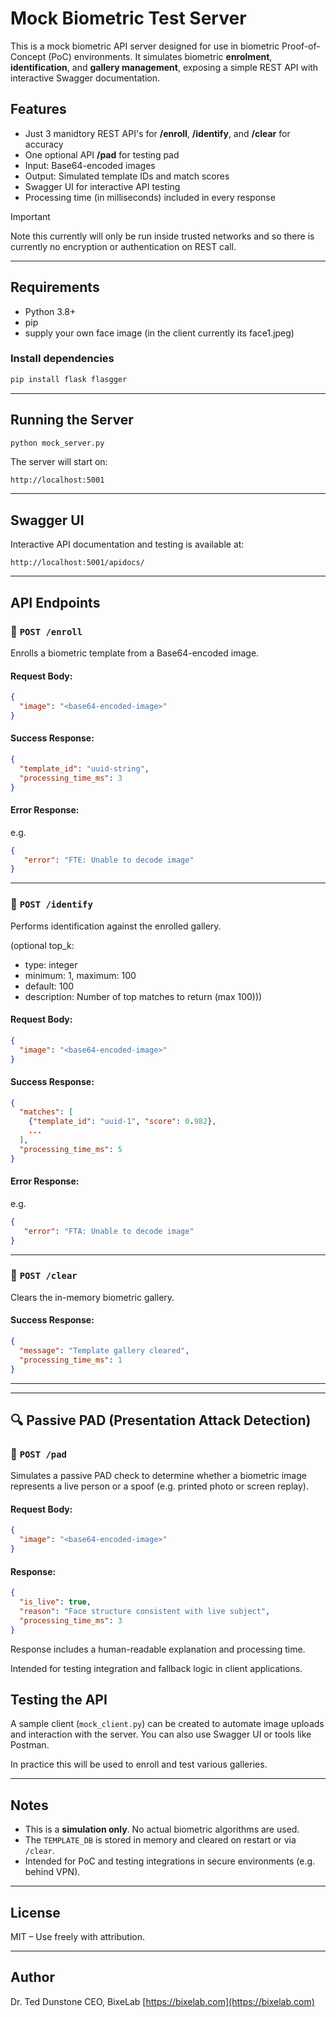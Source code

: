 # Mock Biometric Test Server

This is a mock biometric API server designed for use in biometric Proof-of-Concept (PoC) environments. It simulates biometric **enrolment**, **identification**, and **gallery management**, exposing a simple REST API with interactive Swagger documentation.

## Features

- Just 3 manidtory REST API's for **/enroll**, **/identify**, and **/clear** for accuracy
- One optional API **/pad** for testing pad
- Input: Base64-encoded images
- Output: Simulated template IDs and match scores
- Swagger UI for interactive API testing
- Processing time (in milliseconds) included in every response

> [!IMPORTANT]  
> Note this currently will only be run inside trusted networks and so there is currently no encryption or authentication on REST call.

---

## Requirements

- Python 3.8+
- pip
- supply your own face image (in the client currently its face1.jpeg)


### Install dependencies

```bash
pip install flask flasgger
````

---

## Running the Server

```bash
python mock_server.py
```

The server will start on:

```
http://localhost:5001
```

---

## Swagger UI

Interactive API documentation and testing is available at:

```
http://localhost:5001/apidocs/
```

---

## API Endpoints

### 🔹 `POST /enroll`

Enrolls a biometric template from a Base64-encoded image.

#### Request Body:

```json
{
  "image": "<base64-encoded-image>"
}
```

#### Success Response:

```json
{
  "template_id": "uuid-string",
  "processing_time_ms": 3
}
```

#### Error Response:
e.g.
```json
{
   "error": "FTE: Unable to decode image"
}
```
---

### 🔹 `POST /identify`

Performs identification against the enrolled gallery.

(optional top_k:

* type: integer
* minimum: 1, maximum: 100
* default: 100
* description: Number of top matches to return (max 100)))

#### Request Body:

```json
{
  "image": "<base64-encoded-image>"
}
```

#### Success Response:

```json
{
  "matches": [
    {"template_id": "uuid-1", "score": 0.982},
    ...
  ],
  "processing_time_ms": 5
}
```

#### Error Response:
e.g.
```json
{
   "error": "FTA: Unable to decode image"
}
```
---

### 🔹 `POST /clear`

Clears the in-memory biometric gallery.

#### Success Response:

```json
{
  "message": "Template gallery cleared",
  "processing_time_ms": 1
}
```

---

---

## 🔍 Passive PAD (Presentation Attack Detection)

### 🔹 `POST /pad`

Simulates a passive PAD check to determine whether a biometric image represents a live person or a spoof (e.g. printed photo or screen replay).

#### Request Body:
```json
{
  "image": "<base64-encoded-image>"
}
```

#### Response:
```json
{
  "is_live": true,
  "reason": "Face structure consistent with live subject",
  "processing_time_ms": 3
}
```
Response includes a human-readable explanation and processing time.

Intended for testing integration and fallback logic in client applications.

## Testing the API

A sample client (`mock_client.py`) can be created to automate image uploads and interaction with the server. You can also use Swagger UI or tools like Postman.

In practice this will be used to enroll and test various galleries.

---

## Notes

* This is a **simulation only**. No actual biometric algorithms are used.
* The `TEMPLATE_DB` is stored in memory and cleared on restart or via `/clear`.
* Intended for PoC and testing integrations in secure environments (e.g. behind VPN).

---

## License

MIT – Use freely with attribution.

---

## Author

Dr. Ted Dunstone
CEO, BixeLab
[https://bixelab.com](https://bixelab.com)
